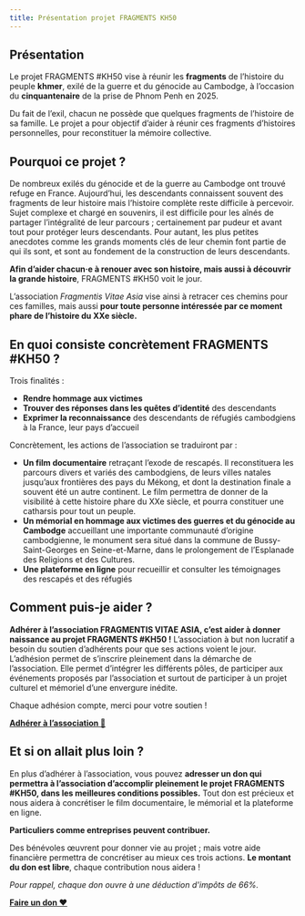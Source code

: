 ```yaml
---
title: Présentation projet FRAGMENTS KH50
---
```


## Présentation

Le projet FRAGMENTS #KH50 vise à réunir les **fragments** de l’histoire du peuple **khmer**, exilé de la guerre et du génocide au Cambodge, à l’occasion du **cinquantenaire** de la prise de Phnom Penh en 2025.

Du fait de l’exil, chacun ne possède que quelques fragments de l’histoire de sa famille. Le projet a pour objectif d’aider à réunir ces fragments d’histoires personnelles, pour reconstituer la mémoire collective.

## Pourquoi ce projet ?

De nombreux exilés du génocide et de la guerre au Cambodge ont trouvé refuge en France. Aujourd’hui, les descendants connaissent souvent des fragments de leur histoire mais l’histoire complète reste difficile à percevoir. Sujet complexe et chargé en souvenirs, il est difficile pour les aînés de partager l’intégralité de leur parcours ; certainement par pudeur et avant tout pour protéger leurs descendants. Pour autant, les plus petites anecdotes comme les grands moments clés de leur chemin font partie de qui ils sont, et sont au fondement de la construction de leurs descendants.

**Afin d’aider chacun·e à renouer avec son histoire, mais aussi à découvrir la grande histoire**, FRAGMENTS #KH50 voit le jour.

L’association _Fragmentis Vitae Asia_ vise ainsi à retracer ces chemins pour ces familles, mais aussi **pour toute personne intéressée par ce moment phare de l’histoire du XXe siècle.**

## En quoi consiste concrètement FRAGMENTS #KH50 ?

Trois finalités :

- **Rendre hommage aux victimes**
- **Trouver des réponses dans les quêtes d’identité** des descendants
- **Exprimer la reconnaissance** des descendants de réfugiés cambodgiens à la France, leur pays d’accueil

Concrètement, les actions de l’association se traduiront par :

- **Un film documentaire** retraçant l’exode de rescapés. Il reconstituera les parcours divers et variés des cambodgiens, de leurs villes natales jusqu’aux frontières des pays du Mékong, et dont la destination finale a souvent été un autre continent. Le film permettra de donner de la visibilité à cette histoire phare du XXe siècle, et pourra constituer une catharsis pour tout un peuple.
- **Un mémorial en hommage aux victimes des guerres et du génocide au Cambodge** accueillant une importante communauté d’origine cambodgienne, le monument sera situé dans la commune de Bussy-Saint-Georges en Seine-et-Marne, dans le prolongement de l’Esplanade des Religions et des Cultures.
- **Une plateforme en ligne** pour recueillir et consulter les témoignages des rescapés et des réfugiés

## Comment puis-je aider ?

**Adhérer à l’association FRAGMENTIS VITAE ASIA, c’est aider à donner naissance au projet FRAGMENTS #KH50 !**
L’association à but non lucratif a besoin du soutien d’adhérents pour que ses actions voient le jour. L’adhésion permet de s’inscrire pleinement dans la démarche de l’association. Elle permet d’intégrer les différents pôles, de participer aux événements proposés par l’association et surtout de participer à un projet culturel et mémoriel d’une envergure inédite.

Chaque adhésion compte, merci pour votre soutien !

[**Adhérer à l’association 🤝**](https://www.helloasso.com/associations/fragmentis-vitae/adhesions/adhesion)

## Et si on allait plus loin ?

En plus d’adhérer à l’association, vous pouvez **adresser un don qui permettra à l’association d’accomplir pleinement le projet FRAGMENTS #KH50, dans les meilleures conditions possibles.** Tout don est précieux et nous aidera à concrétiser le film documentaire, le mémorial et la plateforme en ligne.

**Particuliers comme entreprises peuvent contribuer.**

Des bénévoles œuvrent pour donner vie au projet ; mais votre aide financière permettra de concrétiser au mieux ces trois actions. **Le montant du don est libre**, chaque contribution nous aidera !

_Pour rappel, chaque don ouvre à une déduction d'impôts de 66%._

[**Faire un don ❤️**](https://www.helloasso.com/associations/fragmentis-vitae/formulaires/1)
